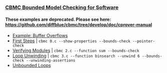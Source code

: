 ### [CBMC Bounded Model Checking for Software](http://www.cprover.org/cbmc/)

#### These examples are deprecated. Please see here: https://github.com/diffblue/cbmc/tree/develop/doc/cprover-manual

- [Example: Buffer Overflows](./0.c)<br>
- [First Steps](./1.c) | `cbmc 0.c --show-properties --bounds-check --pointer-check`<br>
- [Verifying Modules](./2.c) | `cbmc 2.c --function sum --bounds-check`<br>
- [Loop Unwinding](./3.c) | `cbmc 3.c --function binsearch --unwind 6 --bounds-check --unwinding-assertions`<br>
- [Unbounded Loops](./4.c)
